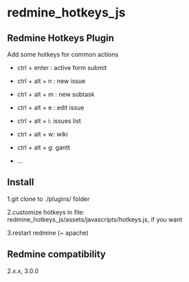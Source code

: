 # redmine_hotkeys_js
## Redmine Hotkeys Plugin

Add some hotkeys for common actions

* ctrl + enter : active form submit

* ctrl + alt + n : new issue

* ctrl + alt + m : new subtask

* ctrl + alt + e : edit issue

* ctrl + alt + i: issues list

* ctrl + alt + w: wiki

* ctrl + alt + g: gantt

* ...

## Install 

1.git clone to ./plugins/ folder

2.customize hotkeys in file: redmine_hotkeys_js/assets/javascripts/hotkeys.js, if you want

3.restart redmine (~ apache)

## Redmine compatibility

2.x.x, 3.0.0
